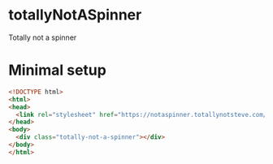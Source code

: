 # totallyNotASpinner

Totally not a spinner

# Minimal setup
```html
<!DOCTYPE html>
<html>
<head>
  <link rel="stylesheet" href="https://notaspinner.totallynotsteve.com/spinner.css">
</head>
<body>
  <div class="totally-not-a-spinner"></div>
</body>
</html>
```